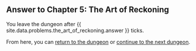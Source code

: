 ## Answer to Chapter 5: The Art of Reckoning

You leave the dungeon after {{ site.data.problems.the_art_of_reckoning.answer }} ticks.

From here, you can [return to the dungeon](../../../chapters/05/the-art-of-reckoning.md) or [continue to the next dungeon](../../../chapters/06/knapsack-problem.md).
